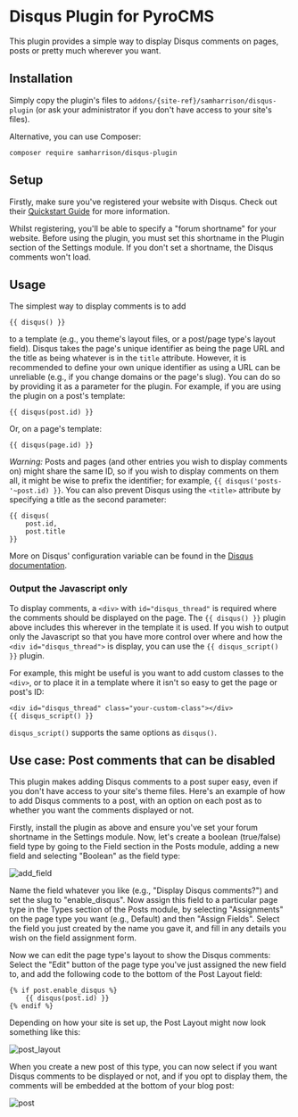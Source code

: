 # Disqus Plugin for PyroCMS

This plugin provides a simple way to display Disqus comments on pages, posts or pretty much wherever you want.

## Installation

Simply copy the plugin's files to `addons/{site-ref}/samharrison/disqus-plugin` (or ask your administrator if you don't
have access to your site's files).

Alternative, you can use Composer:

```
composer require samharrison/disqus-plugin
```

## Setup

Firstly, make sure you've registered your website with Disqus. Check out their
[Quickstart Guide](https://help.disqus.com/customer/portal/articles/466182-quick-start-guide) for more information.

Whilst registering, you'll be able to specify a "forum shortname" for your website. Before using the plugin, you must 
set this shortname in the Plugin section of the Settings module. If you don't set a shortname, the Disqus comments
won't load.

## Usage

The simplest way to display comments is to add

```
{{ disqus() }}
```

to a template (e.g., you theme's layout files, or a post/page type's layout field). Disqus takes the page's unique
identifier as being the page URL and the title as being whatever is in the `title` attribute. However, it is recommended
to define your own unique identifier as using a URL can be unreliable (e.g., if you change domains or the page's slug).
You can do so by providing it as a parameter for the plugin. For example, if you are using the plugin on a post's
template:

```
{{ disqus(post.id) }}
```

Or, on a page's template:

```
{{ disqus(page.id) }}
```

*Warning:* Posts and pages (and other entries you wish to display comments on) might share the same ID, so if you wish to display comments on them all, it might be wise to prefix the identifier; for example, `{{ disqus('posts-'~post.id) }}`. You can also prevent Disqus using the `<title>` attribute by specifying a title as the second parameter:

```
{{ disqus(
    post.id,
    post.title
}}
```

More on Disqus' configuration variable can be found in the
[Disqus documentation](https://help.disqus.com/customer/portal/articles/472098-javascript-configuration-variables).


### Output the Javascript only

To display comments, a `<div>` with `id="disqus_thread"` is required where the comments should be displayed on the page.
The `{{ disqus() }}` plugin above includes this wherever in the template it is used. If you wish to output only
the Javascript so that you have more control over where and how the `<div id="disqus_thread">` is display, you can
use the `{{ disqus_script() }}` plugin.

For example, this might be useful is you want to add custom classes to the `<div>`, or to place it in a template where
it isn't so easy to get the page or post's ID:

```
<div id="disqus_thread" class="your-custom-class"></div>
{{ disqus_script() }}
```

`disqus_script()` supports the same options as `disqus()`.


## Use case: Post comments that can be disabled

This plugin makes adding Disqus comments to a post super easy, even if you don't have access to your site's theme files.
Here's an example of how to add Disqus comments to a post, with an option on each post as to whether you want the
comments displayed or not.

Firstly, install the plugin as above and ensure you've set your forum shortname in the Settings module. Now, let's
create a boolean (true/false) field type by going to the Field section in the Posts module, adding a new field and
selecting "Boolean" as the field type:

![add_field](https://cloud.githubusercontent.com/assets/3359948/21137512/afe834cc-c121-11e6-948e-42ff534c9ea4.png)

Name the field whatever you like (e.g., "Display Disqus comments?") and set the slug to "enable_disqus". Now assign this
field to a particular page type in the Types section of the Posts module, by selecting "Assignments" on the page type
you want (e.g., Default) and then "Assign Fields". Select the field you just created by the name you gave it, and fill
in any details you wish on the field assignment form.

Now we can edit the page type's layout to show the Disqus comments: Select the "Edit" button of the page type you've
just assigned the new field to, and add the following code to the bottom of the Post Layout field:

```
{% if post.enable_disqus %}
    {{ disqus(post.id) }}
{% endif %}
```

Depending on how your site is set up, the Post Layout might now look something like this:

![post_layout](https://cloud.githubusercontent.com/assets/3359948/21154989/48326f22-c168-11e6-818b-0d9b508f433a.png)

When you create a new post of this type, you can now select if you want Disqus comments to be displayed or not, and if
you opt to display them, the comments will be embedded at the bottom of your blog post:

![post](https://cloud.githubusercontent.com/assets/3359948/21137509/afe2a4ee-c121-11e6-820b-629951ebadbc.png)



